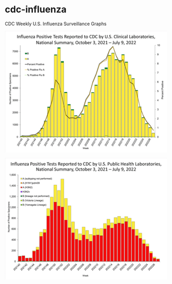 # cdc-influenza
CDC Weekly U.S. Influenza Surveillance Graphs

![Clinical Laboratories](https://github.com/bbennett80/cdc-influenza/blob/main/WHONPHL27_small.gif)

![Public Health Laboratories](https://github.com/bbennett80/cdc-influenza/blob/main/WHOPHL27_small.gif)
        